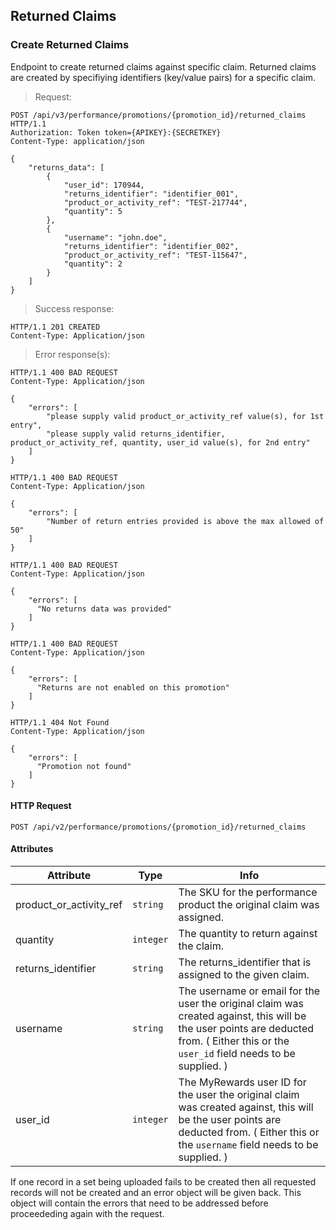 ## Returned Claims

### Create Returned Claims

Endpoint to create returned claims against specific claim. Returned claims are created by specifiying identifiers (key/value pairs) for a specific claim.

> Request:

``` http
POST /api/v3/performance/promotions/{promotion_id}/returned_claims HTTP/1.1
Authorization: Token token={APIKEY}:{SECRETKEY}
Content-Type: application/json

{
    "returns_data": [
        {
            "user_id": 170944,
            "returns_identifier": "identifier_001",
            "product_or_activity_ref": "TEST-217744",
            "quantity": 5
        },
        {
            "username": "john.doe",
            "returns_identifier": "identifier_002",
            "product_or_activity_ref": "TEST-115647",
            "quantity": 2
        }
    ]
}
```

> Success response:

``` http
HTTP/1.1 201 CREATED
Content-Type: Application/json
```


> Error response(s):

``` http
HTTP/1.1 400 BAD REQUEST
Content-Type: Application/json

{
    "errors": [
        "please supply valid product_or_activity_ref value(s), for 1st entry",
        "please supply valid returns_identifier, product_or_activity_ref, quantity, user_id value(s), for 2nd entry"
    ]
}
```

``` http
HTTP/1.1 400 BAD REQUEST
Content-Type: Application/json

{
    "errors": [
        "Number of return entries provided is above the max allowed of 50"
    ]
}
```

``` http
HTTP/1.1 400 BAD REQUEST
Content-Type: Application/json

{
    "errors": [
      "No returns data was provided"
    ]
}
```

``` http
HTTP/1.1 400 BAD REQUEST
Content-Type: Application/json

{
    "errors": [
      "Returns are not enabled on this promotion"
    ]
}
```

``` http
HTTP/1.1 404 Not Found
Content-Type: Application/json

{
    "errors": [
      "Promotion not found"
    ]
}
```

#### HTTP Request

`POST /api/v2/performance/promotions/{promotion_id}/returned_claims`

#### Attributes

Attribute | Type | Info
--------- | ---- | ----
product\_or\_activity\_ref | `string` | The SKU for the performance product the original claim was assigned.
quantity | `integer` | The quantity to return against the claim.
returns\_identifier | `string` | The returns\_identifier that is assigned to the given claim.
username | `string` | The username or email for the user the original claim was created against, this will be the user points are deducted from. ( Either this or the `user_id` field needs to be supplied. )
user\_id | `integer` | The MyRewards user ID for the user the original claim was created against, this will be the user points are deducted from. ( Either this or the `username` field needs to be supplied. )

If one record in a set being uploaded fails to be created then all requested records will not be created and an error object will be given back. This object will contain the errors that need to be addressed before proceededing again with the request.
